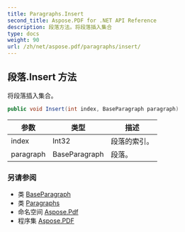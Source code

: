 ```yaml
---
title: Paragraphs.Insert
second_title: Aspose.PDF for .NET API Reference
description: 段落方法。将段落插入集合
type: docs
weight: 90
url: /zh/net/aspose.pdf/paragraphs/insert/
---
```

## 段落.Insert 方法

将段落插入集合。

```csharp
public void Insert(int index, BaseParagraph paragraph)
```

| 参数 | 类型 | 描述 |
| --- | --- | --- |
| index | Int32 | 段落的索引。 |
| paragraph | BaseParagraph | 段落。 |

### 另请参阅

* 类 [BaseParagraph](../../baseparagraph/)
* 类 [Paragraphs](../)
* 命名空间 [Aspose.Pdf](../../../aspose.pdf/)
* 程序集 [Aspose.PDF](../../../)